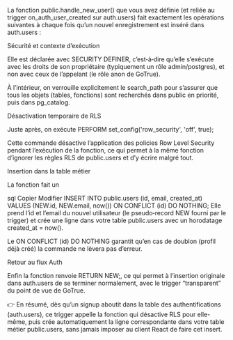 La fonction public.handle_new_user() que vous avez définie (et reliée au trigger on_auth_user_created sur auth.users) fait exactement les opérations suivantes à chaque fois qu’un nouvel enregistrement est inséré dans auth.users :

Sécurité et contexte d’exécution

Elle est déclarée avec SECURITY DEFINER, c’est‑à‑dire qu’elle s’exécute avec les droits de son propriétaire (typiquement un rôle admin/postgres), et non avec ceux de l’appelant (le rôle anon de GoTrue).

À l’intérieur, on verrouille explicitement le search_path pour s’assurer que tous les objets (tables, fonctions) sont recherchés dans public en priorité, puis dans pg_catalog.

Désactivation temporaire de RLS

Juste après, on exécute PERFORM set_config('row_security', 'off', true);

Cette commande désactive l’application des policies Row Level Security pendant l’exécution de la fonction, ce qui permet à la même fonction d’ignorer les règles RLS de public.users et d’y écrire malgré tout.

Insertion dans la table métier

La fonction fait un

sql
Copier
Modifier
INSERT INTO public.users (id, email, created_at)
  VALUES (NEW.id, NEW.email, now())
ON CONFLICT (id) DO NOTHING;
Elle prend l’id et l’email du nouvel utilisateur (le pseudo‑record NEW fourni par le trigger) et crée une ligne dans votre table public.users avec un horodatage created_at = now().

Le ON CONFLICT (id) DO NOTHING garantit qu’en cas de doublon (profil déjà créé) la commande ne lèvera pas d’erreur.

Retour au flux Auth

Enfin la fonction renvoie RETURN NEW;, ce qui permet à l’insertion originale dans auth.users de se terminer normalement, avec le trigger “transparent” du point de vue de GoTrue.

👉 En résumé, dès qu’un signup aboutit dans la table des authentifications (auth.users), ce trigger appelle la fonction qui désactive RLS pour elle-même, puis crée automatiquement la ligne correspondante dans votre table métier public.users, sans jamais imposer au client React de faire cet insert.